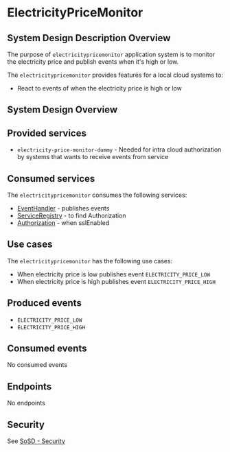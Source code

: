 # ElectricityPriceMonitor

<a name="electricitypricemonitor_sdd" />

## System Design Description Overview

The purpose of `electricitypricemonitor` application system is to monitor the electricity price and publish events when it's high or low.

The `electricitypricemonitor` provides features for a local cloud systems to:
* React to events of when the electricity price is high or low

<a name="electricitypricemonitor_sysd" />

## System Design Overview

<a name="electricitypricemonitor_provided_services" />

## Provided services

* `electricity-price-monitor-dummy` - Needed for intra cloud authorization by systems that wants to receive events from service

<a name="electricitypricemonitor_consumed_services" />

## Consumed services

The `electricitypricemonitor` consumes the following services:
* [EventHandler](https://github.com/arrowhead-f/core-java-spring/blob/aitia-docs/eventhandler) - publishes events
* [ServiceRegistry](https://github.com/arrowhead-f/core-java-spring/blob/aitia-docs/serviceregistry) - to find Authorization
* [Authorization](https://github.com/arrowhead-f/core-java-spring/blob/aitia-docs/authorization) - when sslEnabled

<a name="electricitypricemonitor_consumed_events" />

## Use cases

The `electricitypricemonitor` has the following use cases:
* When electricity price is low publishes event `ELECTRICITY_PRICE_LOW`
* When electricity price is high publishes event `ELECTRICITY_PRICE_HIGH`

<a name="electricitypricemonitor_endpoints" />

## Produced events

* `ELECTRICITY_PRICE_LOW`
* `ELECTRICITY_PRICE_HIGH`

## Consumed events

No consumed events

<a name="electricitypricemonitor_usecases" />

## Endpoints

No endpoints

## Security
See [SoSD - Security](https://github.com/David-Ernstsson/arrowhead-project/tree/main/docs#security)
